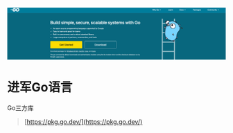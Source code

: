 ![image](assets/image-20231001231435-35rpukq.png)

# 进军Go语言

Go三方库

> [https://pkg.go.dev/](https://pkg.go.dev/)

‍
